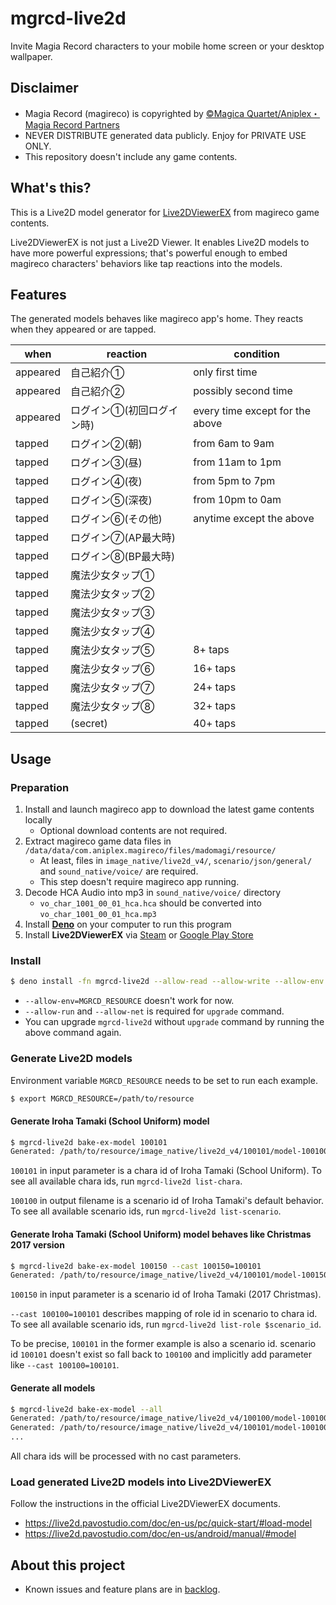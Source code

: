 # mgrcd-live2d

Invite Magia Record characters to your mobile home screen or your desktop
wallpaper.

## Disclaimer

- Magia Record (magireco) is copyrighted by
  [©Magica Quartet/Aniplex・Magia Record Partners](https://magireco.com/)
- NEVER DISTRIBUTE generated data publicly. Enjoy for PRIVATE USE ONLY.
- This repository doesn't include any game contents.

## What's this?

This is a Live2D model generator for
[Live2DViewerEX](https://store.steampowered.com/app/616720/Live2DViewerEX/) from
magireco game contents.

Live2DViewerEX is not just a Live2D Viewer. It enables Live2D models to have
more powerful expressions; that's powerful enough to embed magireco characters'
behaviors like tap reactions into the models.

## Features

The generated models behaves like magireco app's home. They reacts when they
appeared or are tapped.

| when     | reaction       | condition                       |
| -------- | -------------- | ------------------------------- |
| appeared | 自己紹介①          | only first time                 |
| appeared | 自己紹介②          | possibly second time            |
| appeared | ログイン①(初回ログイン時) | every time except for the above |
| tapped   | ログイン②(朝)       | from 6am to 9am                 |
| tapped   | ログイン③(昼)       | from 11am to 1pm                |
| tapped   | ログイン④(夜)       | from 5pm to 7pm                 |
| tapped   | ログイン⑤(深夜)      | from 10pm to 0am                |
| tapped   | ログイン⑥(その他)     | anytime except the above        |
| tapped   | ログイン⑦(AP最大時)   |                                 |
| tapped   | ログイン⑧(BP最大時)   |                                 |
| tapped   | 魔法少女タップ①       |                                 |
| tapped   | 魔法少女タップ②       |                                 |
| tapped   | 魔法少女タップ③       |                                 |
| tapped   | 魔法少女タップ④       |                                 |
| tapped   | 魔法少女タップ⑤       | 8+ taps                         |
| tapped   | 魔法少女タップ⑥       | 16+ taps                        |
| tapped   | 魔法少女タップ⑦       | 24+ taps                        |
| tapped   | 魔法少女タップ⑧       | 32+ taps                        |
| tapped   | (secret)       | 40+ taps                        |

## Usage

### Preparation

1. Install and launch magireco app to download the latest game contents locally
   - Optional download contents are not required.
1. Extract magireco game data files in
   `/data/data/com.aniplex.magireco/files/madomagi/resource/`
   - At least, files in `image_native/live2d_v4/`, `scenario/json/general/` and
     `sound_native/voice/` are required.
   - This step doesn't require magireco app running.
1. Decode HCA Audio into mp3 in `sound_native/voice/` directory
   - `vo_char_1001_00_01_hca.hca` should be converted into
     `vo_char_1001_00_01_hca.mp3`
1. Install [**Deno**](https://deno.land/) on your computer to run this program
1. Install **Live2DViewerEX** via
   [Steam](https://store.steampowered.com/app/616720/Live2DViewerEX/) or
   [Google Play Store](https://play.google.com/store/apps/details?id=com.pavostudio.live2dviewerex)

### Install

```sh
$ deno install -fn mgrcd-live2d --allow-read --allow-write --allow-env --allow-run --allow-net --unstable https://ghcdn.rawgit.org/reosablo/mgrcd-live2d/main/cli.ts
```

- `--allow-env=MGRCD_RESOURCE` doesn't work for now.
- `--allow-run` and `--allow-net` is required for `upgrade` command.
- You can upgrade `mgrcd-live2d` without `upgrade` command by running the above
  command again.

### Generate Live2D models

Environment variable `MGRCD_RESOURCE` needs to be set to run each example.

```sh
$ export MGRCD_RESOURCE=/path/to/resource
```

#### Generate Iroha Tamaki (School Uniform) model

```sh
$ mgrcd-live2d bake-ex-model 100101
Generated: /path/to/resource/image_native/live2d_v4/100101/model-100100.model3.json
```

`100101` in input parameter is a chara id of Iroha Tamaki (School Uniform). To
see all available chara ids, run `mgrcd-live2d list-chara`.

`100100` in output filename is a scenario id of Iroha Tamaki's default behavior.
To see all available scenario ids, run `mgrcd-live2d list-scenario`.

#### Generate Iroha Tamaki (School Uniform) model behaves like Christmas 2017 version

```sh
$ mgrcd-live2d bake-ex-model 100150 --cast 100150=100101
Generated: /path/to/resource/image_native/live2d_v4/100101/model-100150.model3.json
```

`100150` in input parameter is a scenario id of Iroha Tamaki (2017 Christmas).

`--cast 100100=100101` describes mapping of role id in scenario to chara id. To
see all available scenario ids, run `mgrcd-live2d list-role $scenario_id`.

To be precise, `100101` in the former example is also a scenario id. scenario id
`100101` doesn't exist so fall back to `100100` and implicitly add parameter
like `--cast 100100=100101`.

#### Generate all models

```sh
$ mgrcd-live2d bake-ex-model --all
Generated: /path/to/resource/image_native/live2d_v4/100100/model-100100.model3.json
Generated: /path/to/resource/image_native/live2d_v4/100101/model-100100.model3.json
...
```

All chara ids will be processed with no cast parameters.

### Load generated Live2D models into Live2DViewerEX

Follow the instructions in the official Live2DViewerEX documents.

- https://live2d.pavostudio.com/doc/en-us/pc/quick-start/#load-model
- https://live2d.pavostudio.com/doc/en-us/android/manual/#model

## About this project

- Known issues and feature plans are in
  [backlog](https://github.com/reosablo/mgrcd-live2d/projects/1).
